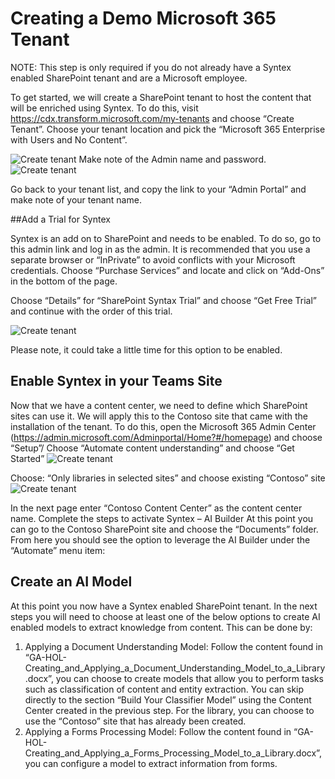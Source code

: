 # Creating a Demo Microsoft 365 Tenant

NOTE: This step is only required if you do not already have a Syntex enabled SharePoint tenant and are a Microsoft employee.

To get started, we will create a SharePoint tenant to host the content that will be enriched using Syntex.  To do this, visit https://cdx.transform.microsoft.com/my-tenants and choose “Create Tenant”.  Choose your tenant location and pick the “Microsoft 365 Enterprise with Users and No Content”.

![Create tenant](https://github.com/liamca/Extending_SharePoint_Syntex_to_Cognitive_Search/raw/main/images/create_tenant_01.png)
Make note of the Admin name and password.
![Create tenant](https://github.com/liamca/Extending_SharePoint_Syntex_to_Cognitive_Search/raw/main/images/create_tenant_02.png)
 
Go back to your tenant list, and copy the link to your “Admin Portal” and make note of your tenant name.  

##Add a Trial for Syntex

Syntex is an add on to SharePoint and needs to be enabled.  To do so, go to this admin link and log in as the admin.  It is recommended that you use a separate browser or “InPrivate” to avoid conflicts with your Microsoft credentials.
Choose “Purchase Services” and locate and click on “Add-Ons” in the bottom of the page.

Choose “Details” for “SharePoint Syntax Trial” and choose “Get Free Trial” and continue with the order of this trial.

![Create tenant](https://github.com/liamca/Extending_SharePoint_Syntex_to_Cognitive_Search/raw/main/images/create_tenant_03.png)
 
Please note, it could take a little time for this option to be enabled.

## Enable Syntex in your Teams Site
Now that we have a content center, we need to define which SharePoint sites can use it.  We will apply this to the Contoso site that came with the installation of the tenant.  To do this, open the Microsoft 365 Admin Center (https://admin.microsoft.com/Adminportal/Home?#/homepage) and choose “Setup”/
Choose “Automate content understanding” and choose “Get Started”
![Create tenant](https://github.com/liamca/Extending_SharePoint_Syntex_to_Cognitive_Search/raw/main/images/create_tenant_04.png)

Choose: “Only libraries in selected sites” and choose existing “Contoso” site
![Create tenant](https://github.com/liamca/Extending_SharePoint_Syntex_to_Cognitive_Search/raw/main/images/create_tenant_05.png)

In the next page enter “Contoso Content Center” as the content center name.
Complete the steps to activate Syntex – AI Builder
At this point you can go to the Contoso SharePoint site and choose the “Documents” folder.  From here you should see the option to leverage the AI Builder under the “Automate” menu item:

## Create an AI Model
At this point you now have a Syntex enabled SharePoint tenant.  In the next steps you will need to choose at least one of the below options to create AI enabled models to extract knowledge from content.  This can be done by:
1)	Applying a Document Understanding Model:  Follow the content found in “GA-HOL-Creating_and_Applying_a_Document_Understanding_Model_to_a_Library.docx”, you can choose to create models that allow you to perform tasks such as classification of content and entity extraction.  You can skip directly to the section “Build Your Classifier Model” using the Content Center created in the previous step.  For the library, you can choose to use the “Contoso” site that has already been created.
2)	Applying a Forms Processing Model:  Follow the content found in “GA-HOL-Creating_and_Applying_a_Forms_Processing_Model_to_a_Library.docx”, you can configure a model to extract information from forms.


